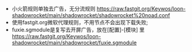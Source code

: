 - 小火箭规则单独去广告，无分流规则
https://raw.fastgit.org/Keywos/loon-shadowrocket/main/shadowrocket/shadowrocket%20noad.conf
- 使用fastgit.org微软代理规则，不用节点不会出现下载失败;
- fuxie.sgmodule是复写去开屏广告，放在[配置]-[模块] 里
https://raw.fastgit.org/Keywos/loon-shadowrocket/main/shadowrocket/fuxie.sgmodule
